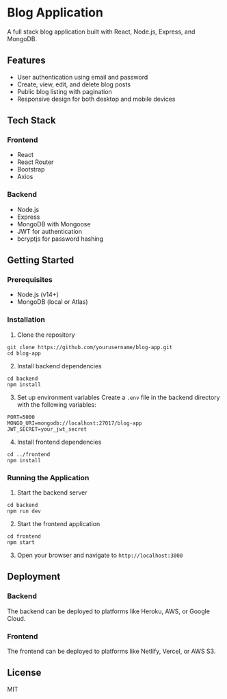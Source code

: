 # Blog Application

A full stack blog application built with React, Node.js, Express, and MongoDB.

## Features

- User authentication using email and password
- Create, view, edit, and delete blog posts
- Public blog listing with pagination
- Responsive design for both desktop and mobile devices

## Tech Stack

### Frontend
- React
- React Router
- Bootstrap
- Axios

### Backend
- Node.js
- Express
- MongoDB with Mongoose
- JWT for authentication
- bcryptjs for password hashing

## Getting Started

### Prerequisites
- Node.js (v14+)
- MongoDB (local or Atlas)

### Installation

1. Clone the repository
```
git clone https://github.com/yourusername/blog-app.git
cd blog-app
```

2. Install backend dependencies
```
cd backend
npm install
```

3. Set up environment variables
Create a `.env` file in the backend directory with the following variables:
```
PORT=5000
MONGO_URI=mongodb://localhost:27017/blog-app
JWT_SECRET=your_jwt_secret
```

4. Install frontend dependencies
```
cd ../frontend
npm install
```

### Running the Application

1. Start the backend server
```
cd backend
npm run dev
```

2. Start the frontend application
```
cd frontend
npm start
```

3. Open your browser and navigate to `http://localhost:3000`

## Deployment

### Backend
The backend can be deployed to platforms like Heroku, AWS, or Google Cloud.

### Frontend
The frontend can be deployed to platforms like Netlify, Vercel, or AWS S3.

## License
MIT 